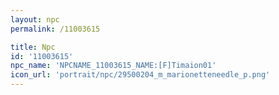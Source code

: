 ```yaml
---
layout: npc
permalink: /11003615

title: Npc
id: '11003615'
npc_name: 'NPCNAME_11003615_NAME:[F]Timaion01'
icon_url: 'portrait/npc/29500204_m_marionetteneedle_p.png'
---
```

